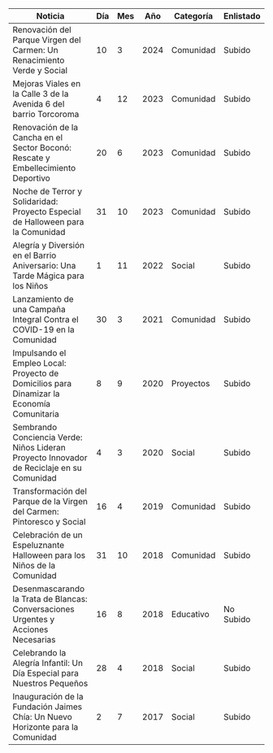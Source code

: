 | Noticia                                                                                   | Día | Mes | Año  | Categoría | Enlistado |
| ----------------------------------------------------------------------------------------- | --- | --- | ---- | --------- | --------- |
| Renovación del Parque Virgen del Carmen: Un Renacimiento Verde y Social                   | 10  | 3   | 2024 | Comunidad | Subido    |
| Mejoras Viales en la Calle 3 de la Avenida 6 del barrio Torcoroma                         | 4   | 12  | 2023 | Comunidad | Subido    |
| Renovación de la Cancha en el Sector Boconó: Rescate y Embellecimiento Deportivo          | 20  | 6   | 2023 | Comunidad | Subido    |
| Noche de Terror y Solidaridad: Proyecto Especial de Halloween para la Comunidad           | 31  | 10  | 2023 | Comunidad | Subido    |
| Alegría y Diversión en el Barrio Aniversario: Una Tarde Mágica para los Niños             | 1   | 11  | 2022 | Social    | Subido    |
| Lanzamiento de una Campaña Integral Contra el COVID-19 en la Comunidad                    | 30  | 3   | 2021 | Comunidad | Subido    |
| Impulsando el Empleo Local: Proyecto de Domicilios para Dinamizar la Economía Comunitaria | 8   | 9   | 2020 | Proyectos | Subido    |
| Sembrando Conciencia Verde: Niños Lideran Proyecto Innovador de Reciclaje en su Comunidad | 4   | 3   | 2020 | Social    | Subido    |
| Transformación del Parque de la Virgen del Carmen: Pintoresco y Social                    | 16  | 4   | 2019 | Comunidad | Subido    |
| Celebración de un Espeluznante Halloween para los Niños de la Comunidad                   | 31  | 10  | 2018 | Comunidad | Subido    |
| Desenmascarando la Trata de Blancas: Conversaciones Urgentes y Acciones Necesarias        | 16  | 8   | 2018 | Educativo | No Subido |
| Celebrando la Alegría Infantil: Un Día Especial para Nuestros Pequeños                    | 28  | 4   | 2018 | Social    | Subido    |
| Inauguración de la Fundación Jaimes Chía: Un Nuevo Horizonte para la Comunidad            | 2   | 7   | 2017 | Social    | Subido    |
